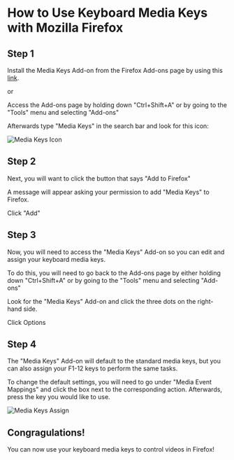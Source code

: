 # How to Use Keyboard Media Keys with Mozilla Firefox

## Step 1

Install the Media Keys Add-on from the Firefox Add-ons page by using this [link][Media Keys Link].

or

Access the Add-ons page by holding down "Ctrl+Shift+A" or by going to the "Tools" menu and selecting "Add-ons" 

Afterwards type "Media Keys" in the search bar and look for this icon: 

![Media Keys Icon][Media Keys]

## Step 2

Next, you will want to click the button that says "Add to Firefox"

A message will appear asking your permission to add "Media Keys" to Firefox.

Click "Add"

## Step 3

Now, you will need to access the "Media Keys" Add-on so you can edit and assign your keyboard media keys.

To do this, you will need to go back to the Add-ons page by either holding down "Ctrl+Shift+A" or by going to the "Tools" menu and selecting "Add-ons" 

Look for the "Media Keys" Add-on and click the three dots on the right-hand side.

Click Options

## Step 4

The "Media Keys" Add-on will default to the standard media keys, but you can also assign your F1-12 keys to perform the same tasks.

To change the default settings, you will need to go under "Media Event Mappings" and click the box next to the corresponding action. Afterwards, press the key you would like to use. 

![Media Keys Assign](https://i.imgur.com/QZqtB4G.jpg)

## Congragulations!

You can now use your keyboard media keys to control videos in Firefox!



[Media Keys]: https://addons.cdn.mozilla.net/user-media/addon_icons/553/553354-64.png?modified=1548204465
[Media Keys Link]: https://addons.mozilla.org/en-US/firefox/addon/media-keys/?src=search
